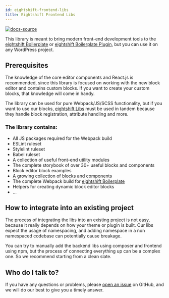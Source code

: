```yaml
---
id: eightshift-frontend-libs
title: Eightshift Frontend Libs
---
```


[![docs-source](https://img.shields.io/badge/source-eightshift--frontend--libs-yellow?style=for-the-badge&logo=javascript&labelColor=2a2a2a)](https://github.com/infinum/eightshift-frontend-libs/tree/develop/blocks/init/src/blocks/)

This library is meant to bring modern front-end development tools to the [eightshift Boilerplate](https://github.com/infinum/eightshift-boilerplate) or [eightshift Boilerplate Plugin](https://github.com/infinum/eightshift-boilerplate-plugin), but you can use it on any WordPress project.

## Prerequisites

The knowledge of the core editor components and React.js is recommended, since this library is focused on working with the new block editor and contains custom blocks. If you want to create your custom blocks, that knowledge will come in handy.

The library can be used for pure Webpack/JS/SCSS functionality, but if you want to use our blocks, [eightshift Libs](https://github.com/infinum/eightshift-libs/) must be used in tandem because they handle block registration, attribute handling and more.

### The library contains:

- All JS packages required for the Webpack build
- ESLint ruleset
- Stylelint ruleset
- Babel ruleset
- A collection of useful front-end utility modules
- The complete storybook of over 30+ useful blocks and components
- Block editor block examples
- A growing collection of blocks and components
- The complete Webpack build for [eightshift Boilerplate](https://github.com/infinum/eightshift-boilerplate)
- Helpers for creating dynamic block editor blocks
- ...

## How to integrate into an existing project

The process of integrating the libs into an existing project is not easy, because it really depends on how your theme or plugin is built. Our libs expect the usage of namespacing, and adding namespace in a non namespaced codebase can potentially cause breakage.

You can try to manually add the backend libs using composer and frontend using npm, but the process of connecting everything up can be a complex one. So we recommend starting from a clean slate.

## Who do I talk to?

If you have any questions or problems, please [open an issue](https://github.com/infinum/eightshift-frontend-libs/issues) on GitHub, and we will do our best to give you a timely answer.
